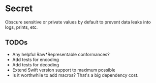 # Secret

Obscure sensitive or private values by default to prevent data leaks into logs, prints, etc.

## TODOs
- Any helpful Raw\*Representable conformances?
- Add tests for encoding
- Add tests for decoding
- Extend Swift version support to maximum possible
- Is it worthwhile to add macros? That's a big dependency cost.

